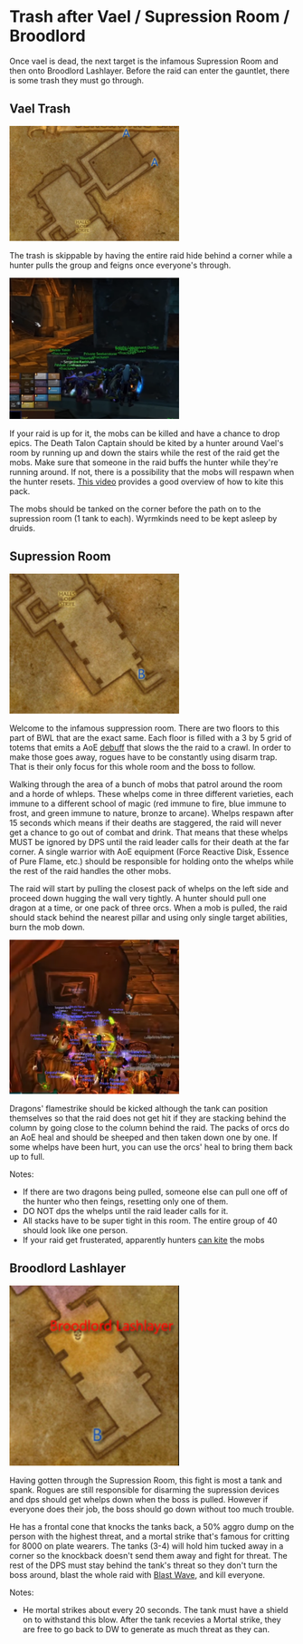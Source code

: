# Trash after Vael / Supression Room / Broodlord

Once vael is dead, the next target is the infamous Supression Room and then onto Broodlord Lashlayer.
Before the raid can enter the gauntlet, there is some trash they must go through.

## Vael Trash

<img src="./images/supression-trash.png" width="300px" />

The trash is skippable by having the entire raid hide behind a corner while a hunter pulls the group
and feigns once everyone's through.

<img src="./images/supression-hide.png" width="300px"/>

If your raid is up for it, the mobs can be killed and have a chance to drop epics. The Death Talon Captain
should be kited by a hunter around Vael's room by running up and down the stairs while the rest of the raid get
the mobs. Make sure that someone in the raid buffs the hunter while they're running around. If not, there is
a possibility that the mobs will respawn when the hunter resets. [This video](https://youtu.be/ViurYyGYBCs?t=140)
provides a good overview of how to kite this pack.

The mobs should be tanked on the corner before the path on to the supression room (1 tank to each).
Wyrmkinds need to be kept asleep by druids.

## Supression Room

<img src="./images/supression-map.png" width="300px" />

Welcome to the infamous suppression room. There are two floors to this part of BWL that are the exact same.
Each floor is filled with a 3 by 5 grid of totems that emits a AoE [debuff](https://classic.wowhead.com/spell=22247/suppression-aura)
that slows the the raid to a crawl. In order to make those goes away, rogues have to be constantly using
disarm trap. That is their only focus for this whole room and the boss to follow.

Walking through the area of a bunch of mobs that patrol around the room and a horde of whleps. These whelps come in three different
varieties, each immune to a different school of magic (red immune to fire, blue immune to frost, and green immune to nature, bronze to arcane).
Whelps respawn after 15 seconds which means if their deaths are staggered, the raid will never get a chance to go out of combat and
drink. That means that these whelps MUST be ignored by DPS until the raid leader calls for their death at the far corner. A single warrior
with AoE equipment (Force Reactive Disk, Essence of Pure Flame, etc.) should be responsible for holding onto the whelps while the
rest of the raid handles the other mobs.

The raid will start by pulling the closest pack of whelps on the left side and proceed down hugging the wall very tightly. A hunter
should pull one dragon at a time, or one pack of three orcs. When a mob is pulled, the raid should stack behind the nearest pillar
and using only single target abilities, burn the mob down.

<img src="./images/supression-column.png" width="300px" />

Dragons' flamestrike should be kicked although the tank can position themselves so that the raid does not get hit
if they are stacking behind the column by going close to the column behind the raid. The packs of orcs do an AoE heal
and should be sheeped and then taken down one by one. If some whelps have been hurt, you can use the orcs' heal to
bring them back up to full.

Notes:

- If there are two dragons being pulled, someone else can pull one off of the hunter who then feings, resetting only one of them.
- DO NOT dps the whelps until the raid leader calls for it.
- All stacks have to be super tight in this room. The entire group of 40 should look like one person.
- If your raid get frusterated, apparently hunters [can kite](https://www.youtube.com/watch?v=7bNyXFhTUjU) the mobs

## Broodlord Lashlayer

<img src="./images/broodlord-map.png" width="300px" />

Having gotten through the Supression Room, this fight is most a tank and spank. Rogues are still
responsible for disarming the supression devices and dps should get whelps down when the boss is
pulled. However if everyone does their job, the boss should go down without too much trouble.

He has a frontal cone that knocks the tanks back, a 50% aggro dump on the person with the highest threat,
and a mortal strike that's famous for critting for 8000 on plate wearers. The tanks (3-4) will hold him
tucked away in a corner so the knockback doesn't send them away and fight for threat. The rest of the DPS
must stay behind the tank's threat so they don't turn the boss around, blast the whole raid
with [Blast Wave](https://classic.wowhead.com/spell=23331/blast-wave), and kill everyone.

Notes:

- He mortal strikes about every 20 seconds. The tank must have a shield on to withstand this blow. After the tank recevies a
  Mortal strike, they are free to go back to DW to generate as much threat as they can.
